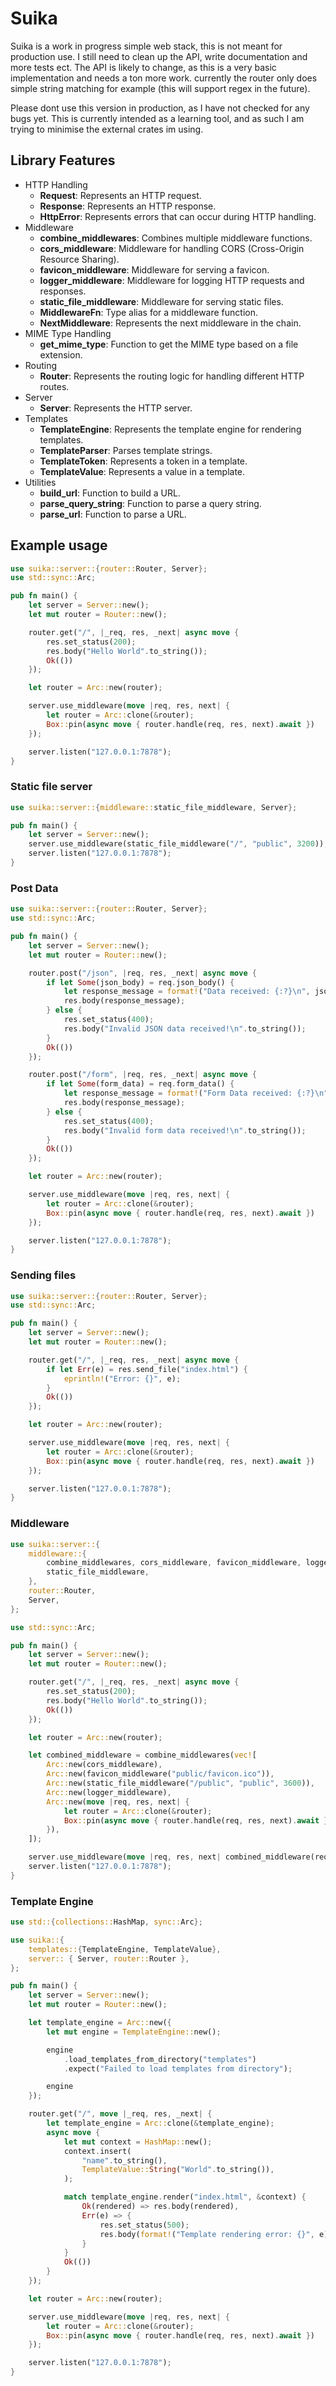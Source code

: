 # Suika

Suika is a work in progress simple web stack, this is not meant for production use. I still
need to clean up the API, write documentation and more tests ect. The API is
likely to change, as this is a very basic implementation and needs a ton more
work. currently the router only does simple string matching for example (this
will support regex in the future). 

Please dont use this version in production, as I have not checked for any bugs yet.
This is currently intended as a learning tool, and as such I am trying to minimise
the external crates im using.

## Library Features

* HTTP Handling
    - **Request**: Represents an HTTP request.
    - **Response**: Represents an HTTP response.
    - **HttpError**: Represents errors that can occur during HTTP handling.
* Middleware
    - **combine_middlewares**: Combines multiple middleware functions.
    - **cors_middleware**: Middleware for handling CORS (Cross-Origin Resource Sharing).
    - **favicon_middleware**: Middleware for serving a favicon.
    - **logger_middleware**: Middleware for logging HTTP requests and responses.
    - **static_file_middleware**: Middleware for serving static files.
    - **MiddlewareFn**: Type alias for a middleware function.
    - **NextMiddleware**: Represents the next middleware in the chain.
* MIME Type Handling
    - **get_mime_type**: Function to get the MIME type based on a file extension.
* Routing
    - **Router**: Represents the routing logic for handling different HTTP routes.
* Server
    - **Server**: Represents the HTTP server.
* Templates
    - **TemplateEngine**: Represents the template engine for rendering templates.
    - **TemplateParser**: Parses template strings.
    - **TemplateToken**: Represents a token in a template.
    - **TemplateValue**: Represents a value in a template.
* Utilities
    - **build_url**: Function to build a URL.
    - **parse_query_string**: Function to parse a query string.
    - **parse_url**: Function to parse a URL.

## Example usage

```rust
use suika::server::{router::Router, Server};
use std::sync::Arc;

pub fn main() {
    let server = Server::new();
    let mut router = Router::new();

    router.get("/", |_req, res, _next| async move {
        res.set_status(200);
        res.body("Hello World".to_string());
        Ok(())
    });

    let router = Arc::new(router);

    server.use_middleware(move |req, res, next| {
        let router = Arc::clone(&router);
        Box::pin(async move { router.handle(req, res, next).await })
    });

    server.listen("127.0.0.1:7878");
}
```

### Static file server

```rust
use suika::server::{middleware::static_file_middleware, Server};

pub fn main() {
    let server = Server::new();
    server.use_middleware(static_file_middleware("/", "public", 3200));
    server.listen("127.0.0.1:7878");
}
```

### Post Data

```rust
use suika::server::{router::Router, Server};
use std::sync::Arc;

pub fn main() {
    let server = Server::new();
    let mut router = Router::new();

    router.post("/json", |req, res, _next| async move {
        if let Some(json_body) = req.json_body() {
            let response_message = format!("Data received: {:?}\n", json_body);
            res.body(response_message);
        } else {
            res.set_status(400);
            res.body("Invalid JSON data received!\n".to_string());
        }
        Ok(())
    });

    router.post("/form", |req, res, _next| async move {
        if let Some(form_data) = req.form_data() {
            let response_message = format!("Form Data received: {:?}\n", form_data);
            res.body(response_message);
        } else {
            res.set_status(400);
            res.body("Invalid form data received!\n".to_string());
        }
        Ok(())
    });

    let router = Arc::new(router);

    server.use_middleware(move |req, res, next| {
        let router = Arc::clone(&router);
        Box::pin(async move { router.handle(req, res, next).await })
    });

    server.listen("127.0.0.1:7878");
}
```

### Sending files

```rust
use suika::server::{router::Router, Server};
use std::sync::Arc;

pub fn main() {
    let server = Server::new();
    let mut router = Router::new();

    router.get("/", |_req, res, _next| async move {
        if let Err(e) = res.send_file("index.html") {
            eprintln!("Error: {}", e);
        }
        Ok(())
    });

    let router = Arc::new(router);

    server.use_middleware(move |req, res, next| {
        let router = Arc::clone(&router);
        Box::pin(async move { router.handle(req, res, next).await })
    });

    server.listen("127.0.0.1:7878");
}
```

### Middleware

```rust
use suika::server::{
    middleware::{
        combine_middlewares, cors_middleware, favicon_middleware, logger_middleware,
        static_file_middleware,
    },
    router::Router,
    Server,
};

use std::sync::Arc;

pub fn main() {
    let server = Server::new();
    let mut router = Router::new();

    router.get("/", |_req, res, _next| async move {
        res.set_status(200);
        res.body("Hello World".to_string());
        Ok(())
    });

    let router = Arc::new(router);

    let combined_middleware = combine_middlewares(vec![
        Arc::new(cors_middleware),
        Arc::new(favicon_middleware("public/favicon.ico")),
        Arc::new(static_file_middleware("/public", "public", 3600)),
        Arc::new(logger_middleware),
        Arc::new(move |req, res, next| {
            let router = Arc::clone(&router);
            Box::pin(async move { router.handle(req, res, next).await })
        }),
    ]);

    server.use_middleware(move |req, res, next| combined_middleware(req, res, next));
    server.listen("127.0.0.1:7878");
}
```

### Template Engine

```rust
use std::{collections::HashMap, sync::Arc};

use suika::{
    templates::{TemplateEngine, TemplateValue},
    server:: { Server, router::Router },
};

pub fn main() {
    let server = Server::new();
    let mut router = Router::new();

    let template_engine = Arc::new({
        let mut engine = TemplateEngine::new();

        engine
            .load_templates_from_directory("templates")
            .expect("Failed to load templates from directory");

        engine
    });

    router.get("/", move |_req, res, _next| {
        let template_engine = Arc::clone(&template_engine);
        async move {
            let mut context = HashMap::new();
            context.insert(
                "name".to_string(),
                TemplateValue::String("World".to_string()),
            );

            match template_engine.render("index.html", &context) {
                Ok(rendered) => res.body(rendered),
                Err(e) => {
                    res.set_status(500);
                    res.body(format!("Template rendering error: {}", e));
                }
            }
            Ok(())
        }
    });

    let router = Arc::new(router);

    server.use_middleware(move |req, res, next| {
        let router = Arc::clone(&router);
        Box::pin(async move { router.handle(req, res, next).await })
    });

    server.listen("127.0.0.1:7878");
}
```
